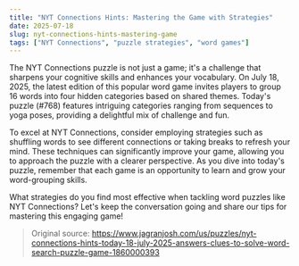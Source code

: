 ```yaml
---
title: "NYT Connections Hints: Mastering the Game with Strategies"
date: 2025-07-18
slug: nyt-connections-hints-mastering-game
tags: ["NYT Connections", "puzzle strategies", "word games"]
---
```


The NYT Connections puzzle is not just a game; it's a challenge that sharpens your cognitive skills and enhances your vocabulary. On July 18, 2025, the latest edition of this popular word game invites players to group 16 words into four hidden categories based on shared themes. Today's puzzle (#768) features intriguing categories ranging from sequences to yoga poses, providing a delightful mix of challenge and fun.

To excel at NYT Connections, consider employing strategies such as shuffling words to see different connections or taking breaks to refresh your mind. These techniques can significantly improve your game, allowing you to approach the puzzle with a clearer perspective. As you dive into today's puzzle, remember that each game is an opportunity to learn and grow your word-grouping skills.

What strategies do you find most effective when tackling word puzzles like NYT Connections? Let's keep the conversation going and share our tips for mastering this engaging game!
> Original source: https://www.jagranjosh.com/us/puzzles/nyt-connections-hints-today-18-july-2025-answers-clues-to-solve-word-search-puzzle-game-1860000393